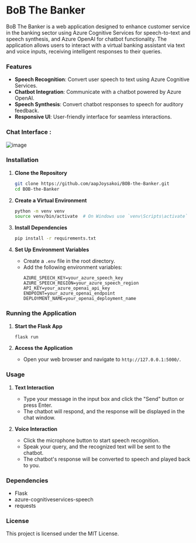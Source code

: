 # BoB The Banker

BoB The Banker is a web application designed to enhance customer service in the banking sector using Azure Cognitive Services for speech-to-text and speech synthesis, and Azure OpenAI for chatbot functionality. The application allows users to interact with a virtual banking assistant via text and voice inputs, receiving intelligent responses to their queries.

### Features

- **Speech Recognition**: Convert user speech to text using Azure Cognitive Services.
- **Chatbot Integration**: Communicate with a chatbot powered by Azure OpenAI.
- **Speech Synthesis**: Convert chatbot responses to speech for auditory feedback.
- **Responsive UI**: User-friendly interface for seamless interactions.

### Chat Interface :

![image](https://github.com/user-attachments/assets/7ac29550-9042-493e-952a-a1430ff413c5)


### Installation

1. **Clone the Repository**
   ```bash
   git clone https://github.com/aapJoysakoi/BOB-the-Banker.git
   cd BOB-the-Banker
   ```

2. **Create a Virtual Environment**
   ```bash
   python -m venv venv
   source venv/bin/activate  # On Windows use `venv\Scripts\activate`
   ```

3. **Install Dependencies**
   ```bash
   pip install -r requirements.txt
   ```

4. **Set Up Environment Variables**
   - Create a `.env` file in the root directory.
   - Add the following environment variables:
     ```plaintext
     AZURE_SPEECH_KEY=your_azure_speech_key
     AZURE_SPEECH_REGION=your_azure_speech_region
     API_KEY=your_azure_openai_api_key
     ENDPOINT=your_azure_openai_endpoint
     DEPLOYMENT_NAME=your_openai_deployment_name
     ```

### Running the Application

1. **Start the Flask App**
   ```bash
   flask run
   ```

2. **Access the Application**
   - Open your web browser and navigate to `http://127.0.0.1:5000/`.

### Usage

1. **Text Interaction**
   - Type your message in the input box and click the "Send" button or press Enter.
   - The chatbot will respond, and the response will be displayed in the chat window.

2. **Voice Interaction**
   - Click the microphone button to start speech recognition.
   - Speak your query, and the recognized text will be sent to the chatbot.
   - The chatbot's response will be converted to speech and played back to you.

### Dependencies

- Flask
- azure-cognitiveservices-speech
- requests

### License

This project is licensed under the MIT License.
